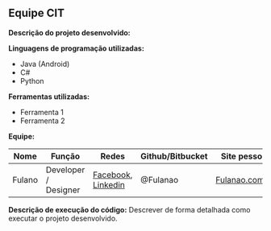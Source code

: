 ## Equipe CIT
**Descrição do projeto desenvolvido:** 

**Linguagens de programação utilizadas:**
- Java (Android)
- C#
- Python

**Ferramentas utilizadas:**
- Ferramenta 1
- Ferramenta 2

**Equipe:**

| Nome | Função | Redes | Github/Bitbucket | Site pessoal |
| ------------- | ------------- | ------------- | ------------- | ------------- | 
|  Fulano  | Developer / Designer  | [Facebook](https://www.facebook.com/Fulano), [Linkedin](https://br.linkedin.com/pub/Fulanao) | @Fulanao | [Fulanao.com.br](http://www.Fulanao.com.br/) | 

**Descrição de execução do código:**
Descrever de forma detalhada como executar o projeto desenvolvido.
